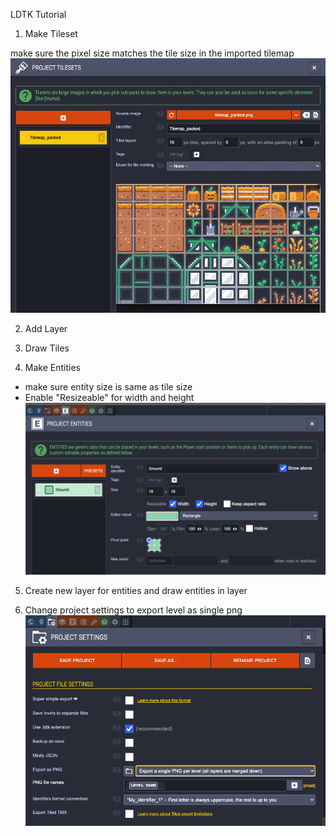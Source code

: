 LDTK Tutorial

1. Make Tileset

make sure the pixel size matches the tile size in the imported tilemap
![](img/tilemap.png)

2. Add Layer

3. Draw Tiles

4. Make Entities
 - make sure entity size is same as tile size
 - Enable "Resizeable" for width and height
![](img/entity.png)

5. Create new layer for entities and draw entities in layer

6. Change project settings to export level as single png
![](img/settings.png)
